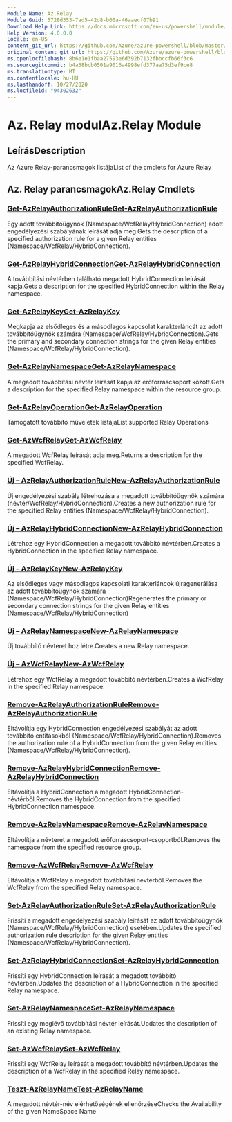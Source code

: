 ```yaml
---
Module Name: Az.Relay
Module Guid: 5728d353-7ad5-42d8-b00a-46aaecf07b91
Download Help Link: https://docs.microsoft.com/en-us/powershell/module/az.relay
Help Version: 4.0.0.0
Locale: en-US
content_git_url: https://github.com/Azure/azure-powershell/blob/master/src/Relay/Relay/help/Az.Relay.md
original_content_git_url: https://github.com/Azure/azure-powershell/blob/master/src/Relay/Relay/help/Az.Relay.md
ms.openlocfilehash: 8b6e1e1fbaa27593e6d392b7132fbbccfb66f3c6
ms.sourcegitcommit: b4a38bcb0501a9016a4998efd377aa75d3ef9ce8
ms.translationtype: MT
ms.contentlocale: hu-HU
ms.lasthandoff: 10/27/2020
ms.locfileid: "94302632"
---
```

# <span data-ttu-id="748ed-101">Az. Relay modul</span><span class="sxs-lookup"><span data-stu-id="748ed-101">Az.Relay Module</span></span>
## <span data-ttu-id="748ed-102">Leírás</span><span class="sxs-lookup"><span data-stu-id="748ed-102">Description</span></span>
<span data-ttu-id="748ed-103">Az Azure Relay-parancsmagok listája</span><span class="sxs-lookup"><span data-stu-id="748ed-103">List of the cmdlets for Azure Relay</span></span>

## <span data-ttu-id="748ed-104">Az. Relay parancsmagok</span><span class="sxs-lookup"><span data-stu-id="748ed-104">Az.Relay Cmdlets</span></span>
### [<span data-ttu-id="748ed-105">Get-AzRelayAuthorizationRule</span><span class="sxs-lookup"><span data-stu-id="748ed-105">Get-AzRelayAuthorizationRule</span></span>](Get-AzRelayAuthorizationRule.md)
<span data-ttu-id="748ed-106">Egy adott továbbítóügynök (Namespace/WcfRelay/HybridConnection) adott engedélyezési szabályának leírását adja meg.</span><span class="sxs-lookup"><span data-stu-id="748ed-106">Gets the description of a specified authorization rule for a given Relay entities (Namespace/WcfRelay/HybridConnection).</span></span>

### [<span data-ttu-id="748ed-107">Get-AzRelayHybridConnection</span><span class="sxs-lookup"><span data-stu-id="748ed-107">Get-AzRelayHybridConnection</span></span>](Get-AzRelayHybridConnection.md)
<span data-ttu-id="748ed-108">A továbbítási névtérben található megadott HybridConnection leírását kapja.</span><span class="sxs-lookup"><span data-stu-id="748ed-108">Gets a description for the specified HybridConnection within the Relay namespace.</span></span>

### [<span data-ttu-id="748ed-109">Get-AzRelayKey</span><span class="sxs-lookup"><span data-stu-id="748ed-109">Get-AzRelayKey</span></span>](Get-AzRelayKey.md)
<span data-ttu-id="748ed-110">Megkapja az elsődleges és a másodlagos kapcsolat karakterláncát az adott továbbítóügynök számára (Namespace/WcfRelay/HybridConnection).</span><span class="sxs-lookup"><span data-stu-id="748ed-110">Gets the primary and secondary connection strings for the given Relay entities (Namespace/WcfRelay/HybridConnection).</span></span>

### [<span data-ttu-id="748ed-111">Get-AzRelayNamespace</span><span class="sxs-lookup"><span data-stu-id="748ed-111">Get-AzRelayNamespace</span></span>](Get-AzRelayNamespace.md)
<span data-ttu-id="748ed-112">A megadott továbbítási névtér leírását kapja az erőforráscsoport között.</span><span class="sxs-lookup"><span data-stu-id="748ed-112">Gets a description for the specified Relay namespace within the resource group.</span></span>

### [<span data-ttu-id="748ed-113">Get-AzRelayOperation</span><span class="sxs-lookup"><span data-stu-id="748ed-113">Get-AzRelayOperation</span></span>](Get-AzRelayOperation.md)
<span data-ttu-id="748ed-114">Támogatott továbbító műveletek listája</span><span class="sxs-lookup"><span data-stu-id="748ed-114">List supported Relay Operations</span></span>

### [<span data-ttu-id="748ed-115">Get-AzWcfRelay</span><span class="sxs-lookup"><span data-stu-id="748ed-115">Get-AzWcfRelay</span></span>](Get-AzWcfRelay.md)
<span data-ttu-id="748ed-116">A megadott WcfRelay leírását adja meg.</span><span class="sxs-lookup"><span data-stu-id="748ed-116">Returns a description for the specified WcfRelay.</span></span>

### [<span data-ttu-id="748ed-117">Új – AzRelayAuthorizationRule</span><span class="sxs-lookup"><span data-stu-id="748ed-117">New-AzRelayAuthorizationRule</span></span>](New-AzRelayAuthorizationRule.md)
<span data-ttu-id="748ed-118">Új engedélyezési szabály létrehozása a megadott továbbítóügynök számára (névtér/WcfRelay/HybridConnection).</span><span class="sxs-lookup"><span data-stu-id="748ed-118">Creates a new authorization rule for the specified Relay entities (Namespace/WcfRelay/HybridConnection).</span></span>

### [<span data-ttu-id="748ed-119">Új – AzRelayHybridConnection</span><span class="sxs-lookup"><span data-stu-id="748ed-119">New-AzRelayHybridConnection</span></span>](New-AzRelayHybridConnection.md)
<span data-ttu-id="748ed-120">Létrehoz egy HybridConnection a megadott továbbító névtérben.</span><span class="sxs-lookup"><span data-stu-id="748ed-120">Creates a HybridConnection in the specified Relay namespace.</span></span>

### [<span data-ttu-id="748ed-121">Új – AzRelayKey</span><span class="sxs-lookup"><span data-stu-id="748ed-121">New-AzRelayKey</span></span>](New-AzRelayKey.md)
<span data-ttu-id="748ed-122">Az elsődleges vagy másodlagos kapcsolati karakterláncok újragenerálása az adott továbbítóügynök számára (Namespace/WcfRelay/HybridConnection)</span><span class="sxs-lookup"><span data-stu-id="748ed-122">Regenerates the primary or secondary connection strings for the given Relay entities (Namespace/WcfRelay/HybridConnection)</span></span>

### [<span data-ttu-id="748ed-123">Új – AzRelayNamespace</span><span class="sxs-lookup"><span data-stu-id="748ed-123">New-AzRelayNamespace</span></span>](New-AzRelayNamespace.md)
<span data-ttu-id="748ed-124">Új továbbító névteret hoz létre.</span><span class="sxs-lookup"><span data-stu-id="748ed-124">Creates a new Relay namespace.</span></span>

### [<span data-ttu-id="748ed-125">Új – AzWcfRelay</span><span class="sxs-lookup"><span data-stu-id="748ed-125">New-AzWcfRelay</span></span>](New-AzWcfRelay.md)
<span data-ttu-id="748ed-126">Létrehoz egy WcfRelay a megadott továbbító névtérben.</span><span class="sxs-lookup"><span data-stu-id="748ed-126">Creates a WcfRelay in the specified Relay namespace.</span></span>

### [<span data-ttu-id="748ed-127">Remove-AzRelayAuthorizationRule</span><span class="sxs-lookup"><span data-stu-id="748ed-127">Remove-AzRelayAuthorizationRule</span></span>](Remove-AzRelayAuthorizationRule.md)
<span data-ttu-id="748ed-128">Eltávolítja egy HybridConnection engedélyezési szabályát az adott továbbító entitásokból (Namespace/WcfRelay/HybridConnection).</span><span class="sxs-lookup"><span data-stu-id="748ed-128">Removes the authorization rule of a HybridConnection from the given Relay entities (Namespace/WcfRelay/HybridConnection).</span></span>

### [<span data-ttu-id="748ed-129">Remove-AzRelayHybridConnection</span><span class="sxs-lookup"><span data-stu-id="748ed-129">Remove-AzRelayHybridConnection</span></span>](Remove-AzRelayHybridConnection.md)
<span data-ttu-id="748ed-130">Eltávolítja a HybridConnection a megadott HybridConnection-névtérből.</span><span class="sxs-lookup"><span data-stu-id="748ed-130">Removes the HybridConnection from the specified HybridConnection namespace.</span></span>

### [<span data-ttu-id="748ed-131">Remove-AzRelayNamespace</span><span class="sxs-lookup"><span data-stu-id="748ed-131">Remove-AzRelayNamespace</span></span>](Remove-AzRelayNamespace.md)
<span data-ttu-id="748ed-132">Eltávolítja a névteret a megadott erőforráscsoport-csoportból.</span><span class="sxs-lookup"><span data-stu-id="748ed-132">Removes the namespace from the specified resource group.</span></span> 

### [<span data-ttu-id="748ed-133">Remove-AzWcfRelay</span><span class="sxs-lookup"><span data-stu-id="748ed-133">Remove-AzWcfRelay</span></span>](Remove-AzWcfRelay.md)
<span data-ttu-id="748ed-134">Eltávolítja a WcfRelay a megadott továbbítási névtérből.</span><span class="sxs-lookup"><span data-stu-id="748ed-134">Removes the WcfRelay from the specified Relay namespace.</span></span>

### [<span data-ttu-id="748ed-135">Set-AzRelayAuthorizationRule</span><span class="sxs-lookup"><span data-stu-id="748ed-135">Set-AzRelayAuthorizationRule</span></span>](Set-AzRelayAuthorizationRule.md)
<span data-ttu-id="748ed-136">Frissíti a megadott engedélyezési szabály leírását az adott továbbítóügynök (Namespace/WcfRelay/HybridConnection) esetében.</span><span class="sxs-lookup"><span data-stu-id="748ed-136">Updates the specified authorization rule description for the given Relay entities (Namespace/WcfRelay/HybridConnection).</span></span>

### [<span data-ttu-id="748ed-137">Set-AzRelayHybridConnection</span><span class="sxs-lookup"><span data-stu-id="748ed-137">Set-AzRelayHybridConnection</span></span>](Set-AzRelayHybridConnection.md)
<span data-ttu-id="748ed-138">Frissíti egy HybridConnection leírását a megadott továbbító névtérben.</span><span class="sxs-lookup"><span data-stu-id="748ed-138">Updates the description of a HybridConnection in the specified Relay namespace.</span></span>

### [<span data-ttu-id="748ed-139">Set-AzRelayNamespace</span><span class="sxs-lookup"><span data-stu-id="748ed-139">Set-AzRelayNamespace</span></span>](Set-AzRelayNamespace.md)
<span data-ttu-id="748ed-140">Frissíti egy meglévő továbbítási névtér leírását.</span><span class="sxs-lookup"><span data-stu-id="748ed-140">Updates the description of an existing Relay namespace.</span></span>

### [<span data-ttu-id="748ed-141">Set-AzWcfRelay</span><span class="sxs-lookup"><span data-stu-id="748ed-141">Set-AzWcfRelay</span></span>](Set-AzWcfRelay.md)
<span data-ttu-id="748ed-142">Frissíti egy WcfRelay leírását a megadott továbbító névtérben.</span><span class="sxs-lookup"><span data-stu-id="748ed-142">Updates the description of a WcfRelay in the specified Relay namespace.</span></span>

### [<span data-ttu-id="748ed-143">Teszt-AzRelayName</span><span class="sxs-lookup"><span data-stu-id="748ed-143">Test-AzRelayName</span></span>](Test-AzRelayName.md)
<span data-ttu-id="748ed-144">A megadott névtér-név elérhetőségének ellenőrzése</span><span class="sxs-lookup"><span data-stu-id="748ed-144">Checks the Availability of the given NameSpace Name</span></span>

